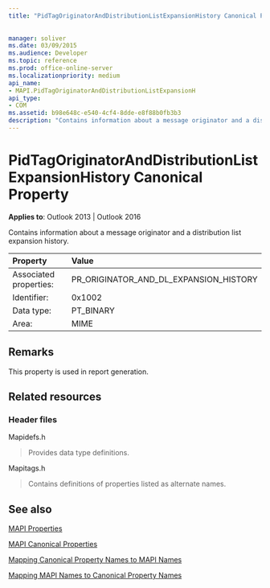 ```yaml
---
title: "PidTagOriginatorAndDistributionListExpansionHistory Canonical Property"
 
 
manager: soliver
ms.date: 03/09/2015
ms.audience: Developer
ms.topic: reference
ms.prod: office-online-server
ms.localizationpriority: medium
api_name:
- MAPI.PidTagOriginatorAndDistributionListExpansionH
api_type:
- COM
ms.assetid: b98e648c-e540-4cf4-8dde-e8f88b0fb3b3
description: "Contains information about a message originator and a distribution list expansion history."
---
```


# PidTagOriginatorAndDistributionListExpansionHistory Canonical Property

  
  
**Applies to**: Outlook 2013 | Outlook 2016 
  
Contains information about a message originator and a distribution list expansion history.
  
|Property |Value |
|:-----|:-----|
|Associated properties:  <br/> |PR_ORIGINATOR_AND_DL_EXPANSION_HISTORY  <br/> |
|Identifier:  <br/> |0x1002  <br/> |
|Data type:  <br/> |PT_BINARY  <br/> |
|Area:  <br/> |MIME  <br/> |
   
## Remarks

This property is used in report generation.
  
## Related resources

### Header files

Mapidefs.h
  
> Provides data type definitions.
    
Mapitags.h
  
> Contains definitions of properties listed as alternate names.
    
## See also



[MAPI Properties](mapi-properties.md)
  
[MAPI Canonical Properties](mapi-canonical-properties.md)
  
[Mapping Canonical Property Names to MAPI Names](mapping-canonical-property-names-to-mapi-names.md)
  
[Mapping MAPI Names to Canonical Property Names](mapping-mapi-names-to-canonical-property-names.md)

